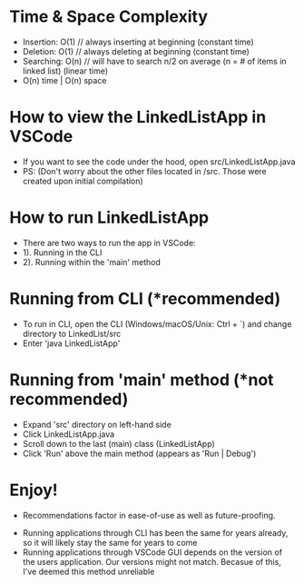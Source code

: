 # Time & Space Complexity
- Insertion: O(1) // always inserting at beginning (constant time)
- Deletion: O(1) // always deleting at beginning (constant time)
- Searching: O(n) // will have to search n/2 on average (n = # of items in linked list) (linear time)
- O(n) time | O(n) space

# How to view the LinkedListApp in VSCode
- If you want to see the code under the hood, open src/LinkedListApp.java
- PS: (Don't worry about the other files located in /src. Those were created upon initial compilation)

# How to run LinkedListApp
- There are two ways to run the app in VSCode:
- 1). Running in the CLI
- 2). Running within the 'main' method

# Running from CLI (*recommended)
- To run in CLI, open the CLI (Windows/macOS/Unix: Ctrl + `) and change directory to LinkedList/src
- Enter 'java LinkedListApp'

# Running from 'main' method (*not recommended)
- Expand 'src' directory on left-hand side
- Click LinkedListApp.java
- Scroll down to the last (main) class (LinkedListApp)
- Click 'Run' above the main method (appears as 'Run | Debug')

# Enjoy!

* Recommendations factor in ease-of-use as well as future-proofing.
- Running applications through CLI has been the same for years already, so it will likely stay the same for years to come
- Running applications through VSCode GUI depends on the version of the users application. Our versions might not match. Becasue of this, I've deemed this method unreliable